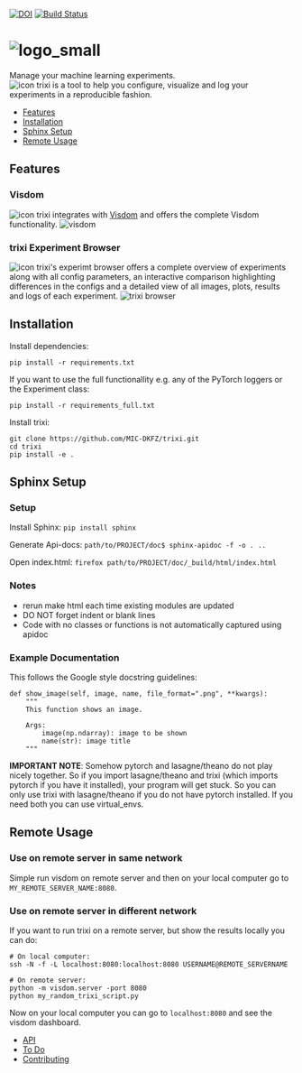 [![DOI](https://zenodo.org/badge/134823632.svg)](https://zenodo.org/badge/latestdoi/134823632)
[![Build Status](https://travis-ci.org/MIC-DKFZ/trixi.svg?branch=master)](https://travis-ci.org/MIC-DKFZ/trixi)

# ![logo_small](https://github.com/MIC-DKFZ/trixi/blob/master/doc/_static/logo/trixi-small.png)

Manage your machine learning experiments.  
![icon](https://github.com/MIC-DKFZ/trixi/blob/master/trixi/experiment_browser/static/assets/trixi-icon.png)
trixi is a tool to help you configure, visualize and log your experiments in a reproducible fashion.    

* [Features](#features)
* [Installation](#installation)
* [Sphinx Setup](#sphinx-setup)
* [Remote Usage](#remote-usage)

## Features
### Visdom
![icon](https://github.com/MIC-DKFZ/trixi/blob/master/trixi/experiment_browser/static/assets/trixi-icon.png)
trixi integrates with [Visdom](https://github.com/facebookresearch/visdom) and offers the complete Visdom functionality.
![visdom](https://lh3.googleusercontent.com/-h3HuvbU2V0SfgqgXGiK3LPghE5vqvS0pzpObS0YgG_LABMFk62JCa3KVu_2NV_4LJKaAa5-tg=s0)

### trixi Experiment Browser
![icon](https://github.com/MIC-DKFZ/trixi/blob/master/trixi/experiment_browser/static/assets/trixi-icon.png)
trixi's experimt browser offers a complete overview of experiments along with all config parameters, an interactive
comparison highlighting differences in the configs and a detailed view of all images, plots, results and logs of each experiment.
![trixi browser](https://github.com/MIC-DKFZ/trixi/blob/master/doc/_static/trixi_browser.gif)

## Installation
Install dependencies:
```
pip install -r requirements.txt
```

If you want to use the full functionallity e.g. any of the PyTorch loggers or the Experiment class:
```
pip install -r requirements_full.txt
```

Install trixi:
```
git clone https://github.com/MIC-DKFZ/trixi.git
cd trixi
pip install -e .
```

## Sphinx Setup

### Setup

Install Sphinx:
`pip install sphinx`

Generate Api-docs:
`path/to/PROJECT/doc$ sphinx-apidoc -f -o . ..`

Open index.html:
`firefox path/to/PROJECT/doc/_build/html/index.html`

### Notes
* rerun make html each time existing modules are updated
* DO NOT forget indent or blank lines
* Code with no classes or functions is not automatically captured using apidoc


### Example Documentation

This follows the Google style docstring guidelines:

	def show_image(self, image, name, file_format=".png", **kwargs):
        """
        This function shows an image.

        Args:
            image(np.ndarray): image to be shown
            name(str): image title
        """


**IMPORTANT NOTE**: Somehow pytorch and lasagne/theano do not play nicely together. So if you
import lasagne/theano and trixi (which imports pytorch if you have it installed),
your program will get stuck. So you can only use trixi with lasagne/theano if you do not
have pytorch installed. If you need both you can use virtual_envs.

## Remote Usage

### Use on remote server in same network
Simple run visdom on remote server and then on your local computer go to `MY_REMOTE_SERVER_NAME:8080`.

### Use on remote server in different network

If you want to run trixi on a remote server, but show the results locally
you can do:

```
# On local computer:
ssh -N -f -L localhost:8080:localhost:8080 USERNAME@REMOTE_SERVERNAME

# On remote server:
python -m visdom.server -port 8080
python my_random_trixi_script.py
```

Now on your local computer you can go to `localhost:8080` and see the visdom dashboard.
* [API](#api)
* [To Do](#to-do)
* [Contributing](#contributing)
